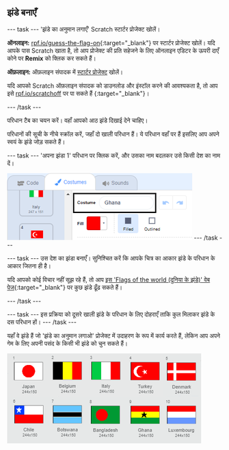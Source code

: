 ## झंडे बनाएँ

\--- task \--- 'झंडे का अनुमान लगाएँ' Scratch स्टार्टर प्रोजेक्ट खोलें।

**ऑनलाइन:** [rpf.io/guess-the-flag-on](http://rpf.io/guess-the-flag-on){:target="_blank"} पर स्टार्टर प्रोजेक्ट खोलें। यदि आपके पास Scratch खाता है, तो आप प्रोजेक्ट की प्रति सहेजने के लिए ऑनलाइन एडिटर के ऊपरी दाएँ कोने पर **Remix** को क्लिक कर सकते हैं।

**ऑफ़लाइन:** ऑफ़लाइन संपादक में [स्टार्टर प्रोजेक्ट](http://rpf.io/p/en/guess-the-flag-go) खोलें।

यदि आपको Scratch ऑफ़लाइन संपादक को डाउनलोड और इंस्टॉल करने की आवश्यकता है, तो आप इसे [rpf.io/scratchoff](http://rpf.io/scratchoff) पर पा सकते हैं {:target="_blank"}।

\--- /task \---

परिधान टैब का चयन करें। वहाँ आपको आठ झंडे दिखाई देने चाहिए।

परिधानों की सूची के नीचे स्क्रॉल करें, जहाँ दो खाली परिधान हैं। ये परिधान वहाँ पर हैं इसलिए आप अपने स्वयं के झंडे जोड़ सकते हैं।

\--- task \--- 'अपना झंडा 1' परिधान पर क्लिक करें, और उसका नाम बदलकर उसे किसी देश का नाम दें।

![परिधान का नाम बदलें](images/rename-costume.png) \--- /task \---

\--- task \--- उस देश का झंडा बनाएँ। सुनिश्चित करें कि आपके चित्र का आकार झंडे के परिधान के आकार जितना ही है।

यदि आपको कोई विचार नहीं सूझ रहे हैं, तो आप [इस 'Flags of the world (दुनिया के झंडे)' वेब पेज](https://www.countries-ofthe-world.com/flags-of-the-world.html){:target="_blank"} पर कुछ झंडे ढूँढ सकते हैं।

\--- /task \---

\--- task \--- इस प्रक्रिया को दूसरे खाली झंडे के परिधान के लिए दोहराएँ ताकि कुल मिलाकर झंडे के दस परिधान हों। \--- /task \---

यहाँ वे झंडे हैं जो 'झंडे का अनुमान लगाओ' प्रोजेक्ट में उदाहरण के रूप में कार्य करते हैं, लेकिन आप अपने गेम के लिए अपनी पसंद के किसी भी झंडे को चुन सकते हैं।

![सभी झंडों के परिधान](images/all-costumes.png)